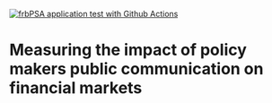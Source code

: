 [![frbPSA application test with Github Actions](https://github.com/gbsoremekun/frbPSA/actions/workflows/main.yml/badge.svg)](https://github.com/gbsoremekun/frbPSA/actions/workflows/main.yml)

# Measuring the impact of policy makers public communication on financial markets

